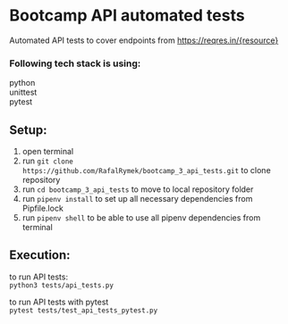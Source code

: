 # Bootcamp API automated tests

Automated API tests to cover endpoints from https://reqres.in/{resource}

### Following tech stack is using:

python  
unittest  
pytest

## Setup:  
1. open terminal
2. run `git clone https://github.com/RafalRymek/bootcamp_3_api_tests.git` to clone repository 
3. run `cd bootcamp_3_api_tests` to move to local repository folder
4. run `pipenv install` to set up all necessary dependencies from Pipfile.lock
5. run `pipenv shell` to be able to use all pipenv dependencies from terminal

## Execution:

to run API tests:  
`python3 tests/api_tests.py`

to run API tests with pytest  
`pytest tests/test_api_tests_pytest.py`
